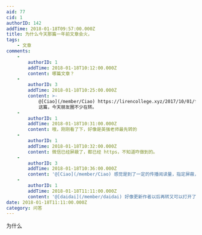 ```yaml
---
aid: 77
cid: 1
authorID: 142
addTime: 2018-01-18T09:57:00.000Z
title: 为什么今天那篇一年前文章会火，
tags:
    - 文章
comments:
    -
        authorID: 1
        addTime: 2018-01-18T10:12:00.000Z
        content: 哪篇文章？
    -
        authorID: 3
        addTime: 2018-01-18T10:25:00.000Z
        content: >-
            @[Ciao](/member/Ciao) https://lirencollege.xyz/2017/10/01/freehere/
            这篇，今天朋友圈不少在转。
    -
        authorID: 1
        addTime: 2018-01-18T10:31:00.000Z
        content: 哦，刚刚看了下，好像是英强老师最先转的
    -
        authorID: 1
        addTime: 2018-01-18T10:32:00.000Z
        content: 微信已经屏蔽了，都已经 https，不知道咋做到的。
    -
        authorID: 3
        addTime: 2018-01-18T10:36:00.000Z
        content: '@[Ciao](/member/Ciao) 感觉是到了一定的传播阅读量，指定屏蔽，其它文章能打开，唯独这篇不行了。'
    -
        authorID: 1
        addTime: 2018-01-18T11:11:00.000Z
        content: '@[daidai](/member/daidai) 好像更新作者以后再转又可以打开了，迷之微信。'
date: 2018-01-18T11:11:00.000Z
category: 问答
---
```


为什么
